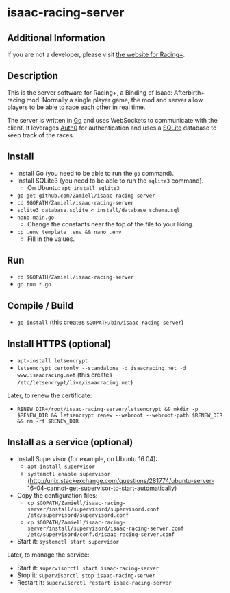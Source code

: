 isaac-racing-server
=================

Additional Information
----------------------

If you are not a developer, please visit [the website for Racing+](https://isaacracing.net/).



Description
-----------

This is the server software for Racing+, a Binding of Isaac: Afterbirth+ racing mod. Normally a single player game, the mod and server allow players to be able to race each other in real time.

The server is written in [Go](https://golang.org/) and uses WebSockets to communicate with the client. It leverages [Auth0](https://auth0.com/) for authentication and uses a [SQLite](https://sqlite.org/) database to keep track of the races.



Install
-------

* Install Go (you need to be able to run the `go` command).
* Install SQLite3 (you need to be able to run the `sqlite3` command).
   * On Ubuntu: `apt install sqlite3`
* `go get github.com/Zamiell/isaac-racing-server`
* `cd $GOPATH/Zamiell/isaac-racing-server`
* `sqlite3 database.sqlite < install/database_schema.sql`
* `nano main.go`
  * Change the constants near the top of the file to your liking.
* `cp .env_template .env && nano .env`
  * Fill in the values.



Run
---

* `cd $GOPATH/Zamiell/isaac-racing-server`
* `go run *.go`



Compile / Build
---------------

* `go install` (this creates `$GOPATH/bin/isaac-racing-server`)



Install HTTPS (optional)
------------------------

* `apt-install letsencrypt`
* `letsencrypt certonly --standalone -d isaacracing.net -d www.isaacracing.net` (this creates `/etc/letsencrypt/live/isaacracing.net`)

Later, to renew the certificate:

* `RENEW_DIR=/root/isaac-racing-server/letsencrypt && mkdir -p $RENEW_DIR && letsencrypt renew --webroot --webroot-path $RENEW_DIR && rm -rf $RENEW_DIR`



Install as a service (optional)
-------------------------------

* Install Supervisor (for example, on Ubuntu 16.04):
  * `apt install supervisor`
  * `systemctl enable supervisor` (http://unix.stackexchange.com/questions/281774/ubuntu-server-16-04-cannot-get-supervisor-to-start-automatically)
* Copy the configuration files:
  * `cp $GOPATH/Zamiell/isaac-racing-server/install/supervisord/supervisord.conf /etc/supervisord/supervisord.conf`
  * `cp $GOPATH/Zamiell/isaac-racing-server/install/supervisord/isaac-racing-server.conf /etc/supervisord/conf.d/isaac-racing-server.conf`
* Start it: `systemctl start supervisor`

Later, to manage the service:

* Start it: `supervisorctl start isaac-racing-server`
* Stop it: `supervisorctl stop isaac-racing-server`
* Restart it: `supervisorctl restart isaac-racing-server`
